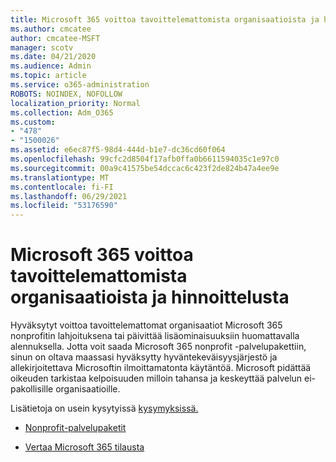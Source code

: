 ```yaml
---
title: Microsoft 365 voittoa tavoittelemattomista organisaatioista ja hinnoittelusta
ms.author: cmcatee
author: cmcatee-MSFT
manager: scotv
ms.date: 04/21/2020
ms.audience: Admin
ms.topic: article
ms.service: o365-administration
ROBOTS: NOINDEX, NOFOLLOW
localization_priority: Normal
ms.collection: Adm_O365
ms.custom:
- "478"
- "1500026"
ms.assetid: e6ec87f5-98d4-444d-b1e7-dc36cd60f064
ms.openlocfilehash: 99cfc2d8504f17afb0ffa0b6611594035c1e97c0
ms.sourcegitcommit: 00a9c41575be54dccac6c423f2de824b47a4ee9e
ms.translationtype: MT
ms.contentlocale: fi-FI
ms.lasthandoff: 06/29/2021
ms.locfileid: "53176590"
---
```

# <a name="microsoft-365-for-nonprofit-plans-and-pricing"></a>Microsoft 365 voittoa tavoittelemattomista organisaatioista ja hinnoittelusta

Hyväksytyt voittoa tavoittelemattomat organisaatiot Microsoft 365 nonprofitin lahjoituksena tai päivittää lisäominaisuuksiin huomattavalla alennuksella. Jotta voit saada Microsoft 365 nonprofit -palvelupakettiin, sinun on oltava maassasi hyväksytty hyväntekeväisyysjärjestö ja allekirjoitettava Microsoftin ilmoittamatonta käytäntöä. [](https://go.microsoft.com/fwlink/p/?LinkID=330253) Microsoft pidättää oikeuden tarkistaa kelpoisuuden milloin tahansa ja keskeyttää palvelun ei-pakollisille organisaatioille.
  
Lisätietoja on usein kysytyissä [kysymyksissä.](https://products.office.com/nonprofit/office-365-nonprofit)
  
- [Nonprofit-palvelupaketit](https://products.office.com/nonprofit/office-365-nonprofit-plans-and-pricing?tab=1)

- [Vertaa Microsoft 365 tilausta](https://products.office.com/business/compare-more-office-365-for-business-plans)